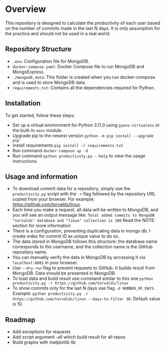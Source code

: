 # Overview
This repository is designed to calculate the productivity of each user based on the number of commits made in the last N days. It is only assumption for the practice and should not be used in a real world.

## Repository Structure
- `.env`: Configuration file for MongoDB.
- `docker-compose.yaml`: Docker Compose file to run MongoDB and MongoExpress.
- `./mongodb_data`: This folder is created when you run docker-compose and is used to store MongoDB data.
- `requirements.txt`: Contains all the dependencies required for Python.

## Installation
To get started, follow these steps:
- Set up a virtual environment for Python 3.11.0 using `pyenv-virtualenv` or the built-in `venv` module.
- Upgrade pip to the newest version `python -m pip install --upgrade pip`
- Install requirements `pip install -r requirements.txt`
- Run command `docker-compose up -d`
- Run command `python productivity.py --help` to view the usage instructions.

## Usage and information
- To download commit data for a repository, simply use the `productivity.py` script with the `-r` flag followed by the repository URL copied from your browser. For example: https://github.com/torvalds/linux.
- Each time you make a request, all data will be written to MongoDB, and you will see an output message like:
   `Total added commits to MongoDB "torvalds" database and "linux" collection is 300`
    Read the NOTE: section for more information
- There is a configuration, preventing duplicating data in mongo db. I create index for commit ID as unique value to do so.
- The data stored in MongoDB follows this structure: the database name corresponds to the username, and the collection name is the GitHub repository name. 
- You can manually verify the data in MongoDB by accessing it via `localhost:8081` in your browser.
- Use `--dry-run` flag to prevent requests to GitHub. It builds result from MongoDB. Data should be presented in MongoDB.
- To load data and build result use command similar to this one `python productivity.py -r https://github.com/torvalds/linux`
- To show commits only for the last N days use flag `-d NUMBER_OF_DAYS`. Example: `python productivity.py -r https://github.com/torvalds/linux --days-to-filter 30`. Default value is 10.

## Roadmap
- Add exceptions for requests
- Add script argument -all which build result for all repos
- Build graphs with matplotlib lib
   